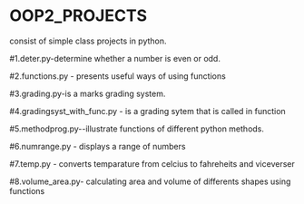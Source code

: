 # OOP2_PROJECTS 
consist of  simple class projects in python.

#1.deter.py-determine whether a number is even or odd.

#2.functions.py - presents useful ways of using functions

#3.grading.py-is a marks grading system.

#4.gradingsyst_with_func.py - is a grading sytem that is called in function

#5.methodprog.py--illustrate functions of different python methods.

#6.numrange.py - displays a range of numbers

#7.temp.py - converts temparature from celcius to fahreheits and viceverser

#8.volume_area.py- calculating area and volume of differents shapes using functions
